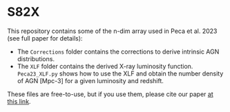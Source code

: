 # S82X

This repository contains some of the n-dim array used in Peca et al. 2023 (see full paper for details):
- The `Corrections` folder contains the corrections to derive intrinsic AGN distributions.
- The `XLF` folder contains the derived X-ray luminosity function. `Peca23_XLF.py` shows how to use the XLF and obtain the number density of AGN [Mpc-3] for a given luminosity and redshift.

These files are free-to-use, but if you use them, please cite our paper [at this link](https://ui.adsabs.harvard.edu/abs/2023ApJ...943..162P/abstract).



